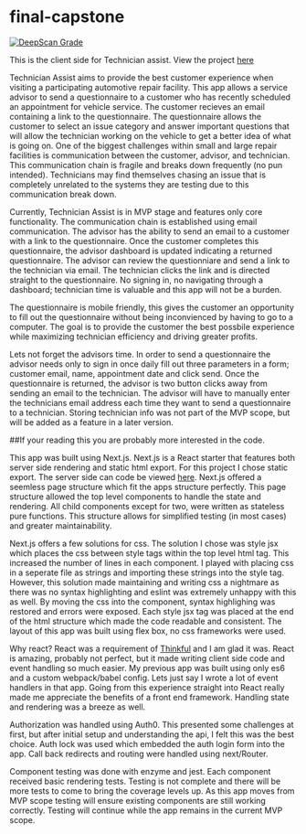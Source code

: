 # final-capstone

[![DeepScan Grade](https://deepscan.io/api/projects/1287/branches/3452/badge/grade.svg)](https://deepscan.io/dashboard/#view=project&pid=1287&bid=3452)


This is the client side for Technician assist.  View the project [here](https://www.technician-assist.com/)

Technician Assist aims to provide the best customer experience when visiting a participating automotive repair facility.  This app allows a service advisor to send a questionnaire to a customer who has recently scheduled an appointment for vehicle service.  The customer recieves an email containing a link to the questionnaire. The questionnaire allows the customer to select an issue category and answer important questions that will allow the technician working on the vehicle to get a better idea of what is going on.  One of the biggest challenges within small and large repair facilities is communication between the customer, advisor, and technician.  This communication chain is fragile and breaks down frequently (no pun intended).  Technicians may find themselves chasing an issue that is completely unrelated to the systems they are testing due to this communication break down.

Currently, Technician Assist is in MVP stage and features only core functionality.  The communication chain is established using email communication.  The advisor has the ability to send an email to a customer with a link to the questionnaire.  Once the customer completes this questionnaire, the advisor dashboard is updated indicating a returned questionnaire.  The advisor can review the questionniare and send a link to the technician via email.  The technician clicks the link and is directed straight to the questionnaire.  No signing in, no navigating through a dashboard; technician time is valuable and this app will not be a burden.

The questionnaire is mobile friendly, this gives the customer an opportunity to fill out the questionnaire without being inconvienced by having to go to a computer.  The goal is to provide the customer the best possbile experience while maximizing technician efficiency and driving greater profits.

Lets not forget the advisors time.  In order to send a questionnaire the advisor needs only to sign in once daily fill out three parameters in a form; customer email, name, appointment date and click send.  Once the questionnaire is returned, the advisor is two button clicks away from sending an email to the technician.  The advisor will have to manually enter the technicians email address each time they want to send a questionnaire to a technician.  Storing technician info was not part of the MVP scope, but will be added as a feature in a later version.


##If your reading this you are probably more interested in the code.

This app was built using Next.js.  Next.js is a React starter that features both server side rendering and static html export. For this project I chose static export.  The server side can code be viewed [here](https://github.com/sretundijr/final_capstone_api).  Next.js offered a seemless page structure which fit the apps structure perfectly.  This page structure allowed the top level components to handle the state and rendering.  All child components except for two, were written as stateless pure functions.  This structure allows for simplified testing (in most cases) and greater maintainability.

Next.js offers a few solutions for css.  The solution I chose was style jsx which places the css between style tags within the top level html tag.  This increased the number of lines in each component.  I played with placing css in a seperate file as strings and importing these strings into the style tag.  However, this solution made maintaining and writing css a nightmare as there was no syntax highlighting and eslint was extremely unhappy with this as well.  By moving the css into the component, syntax highlighing was restored and errors were exposed.  Each style jsx tag was placed at the end of the html structure which made the code readable and consistent.  The layout of this app was built using flex box, no css frameworks were used.

Why react?  React was a requirement of [Thinkful](https://www.thinkful.com/) and I am glad it was.  React is amazing, probably not perfect, but it made writing client side code and event handling so much easier.  My previous app was built using only es6 and a custom webpack/babel config.  Lets just say I wrote a lot of event handlers in that app.  Going from this experience straight into React really made me appreciate the benefits of a front end framework.  Handling state and rendering was a breeze as well.

Authorization was handled using Auth0.  This presented some challenges at first, but after initial setup and understanding the api, I felt this was the best choice.  Auth lock was used which embedded the auth login form into the app.  Call back redirects and routing were handled using next/Router.  

Component testing was done with enzyme and jest.  Each component received basic rendering tests.  Testing is not complete and there will be more tests to come to bring the coverage levels up.  As this app moves from MVP scope testing will ensure existing components are still working correctly.  Testing will continue while the app remains in the current MVP scope.




